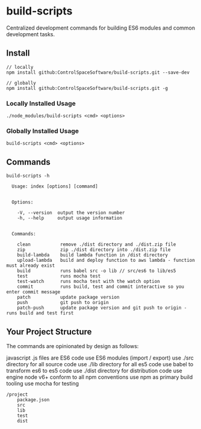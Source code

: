 # build-scripts

Centralized development commands for building ES6 modules and common development tasks.

## Install

```
// locally
npm install github:ControlSpaceSoftware/build-scripts.git --save-dev

// globally
npm install github:ControlSpaceSoftware/build-scripts.git -g
```

### Locally Installed Usage

```
./node_modules/build-scripts <cmd> <options>
```

### Globally Installed Usage

```
build-scripts <cmd> <options>
```

## Commands

```
build-scripts -h

  Usage: index [options] [command]


  Options:

    -V, --version  output the version number
    -h, --help     output usage information


  Commands:

    clean           remove ./dist directory and ./dist.zip file
    zip             zip ./dist directory into ./dist.zip file
    build-lambda    build lambda function in /dist directory
    upload-lambda   build and deploy function to aws lambda - function must already exist
    build           runs babel src -o lib // src/es6 to lib/es5
    test            runs mocha test
    test-watch      runs mocha test with the watch option
    commit          runs build, test and commit interactive so you enter commit message
    patch           update package version
    push            git push to origin
    patch-push      update package version and git push to origin - runs build and test first

```

## Your Project Structure

The commands are opinionated by design as follows:

javascript .js files are ES6 code
use ES6 modules (import / export)
use ./src directory for all source code
use ./lib directory for all es5 code
use babel to transform es6 to es5 code
use ./dist directory for distribution code
use engine node v6+
conform to all npm conventions
use npm as primary build tooling
use mocha for testing

```
/project
	package.json
	src
	lib
	test
	dist

```